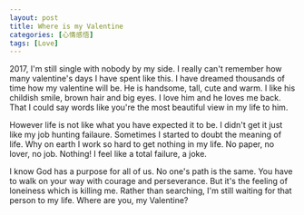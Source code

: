 ```yaml
---
layout: post
title: Where is my Valentine
categories: [心情感悟]
tags: [Love]
---
```



2017, I'm still single with nobody by my side. I really can't remember how many valentine's days I have spent like this. I have dreamed thousands of time how my valentine will be. He is handsome, tall, cute and warm. I like his childish smile, brown hair and big eyes. I love him and he loves me back. That I could say words like you're the most beautiful view in my life to him.

However life is not like what you have expected it to be. I didn't get it just like my job hunting failaure. Sometimes I started to doubt the meaning of life. Why on earth I work so hard to get nothing in my life. No paper, no lover, no job. Nothing! I feel like a total failure, a joke.

I know God has a purpose for all of us. No one's path is the same. You have to walk on your way with courage and perseverance. But it's the feeling of loneiness which is killing me. Rather than searching, I'm still waiting for that person to my life. Where are you, my Valentine?